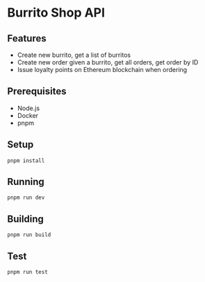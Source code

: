 # Burrito Shop API

## Features
- Create new burrito, get a list of burritos
- Create new order given a burrito, get all orders, get order by ID
- Issue loyalty points on Ethereum blockchain when ordering

## Prerequisites
- Node.js
- Docker
- pnpm

## Setup
`pnpm install`

## Running
`pnpm run dev`

## Building
`pnpm run build`

## Test
`pnpm run test`
